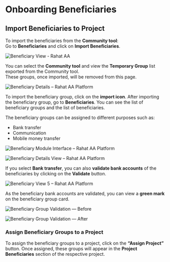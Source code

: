 # Onboarding Beneficiaries

## Import Beneficiaries to Project

To import the beneficiaries from the **Community tool**:  
Go to **Beneficiaries** and click on **Import Beneficiaries**.
   
 ![Beneficiary View - Rahat AA](https://assets.rumsan.net/rahat/beneficiary1.png)

You can select the **Community tool** and view the **Temporary Group** list exported from the Community tool.  
These groups, once imported, will be removed from this page.

![Beneficiary Details – Rahat AA Platform](https://assets.rumsan.net/rahat/beneficiary2.png)

To import the beneficiary group, click on the **import icon**.  After importing the beneficiary group, go to **Beneficiaries**.  You can see the list of beneficiary groups and the list of beneficiaries.

The beneficiary groups can be assigned to different purposes such as:  
- Bank transfer  
- Communication  
- Mobile money transfer

![Beneficiary Module Interface – Rahat AA Platform](https://assets.rumsan.net/rahat/beneficiary3.png)

![Beneficiary Details View – Rahat AA Platform](https://assets.rumsan.net/rahat/beneficiary4.png)

If you select **Bank transfer**, you can also **validate bank accounts** of the beneficiaries by clicking on the **Validate** button.

![Beneficiary View 5 – Rahat AA Platform](https://assets.rumsan.net/rahat/beneficiary5.png)

As the beneficiary bank accounts are validated, you can view a **green mark** on the beneficiary group card.

![Beneficiary Group Validation — Before](https://assets.rumsan.net/rahat/beneficiary6.png)

![Beneficiary Group Validation — After](https://assets.rumsan.net/rahat/beneficiary7.png)

### Assign Beneficiary Groups to a Project

To assign the beneficiary groups to a project, click on the **“Assign Project”** button.
Once assigned, these groups will appear in the **Project Beneficiaries** section of the respective project.
